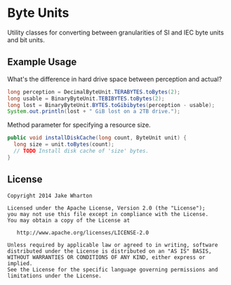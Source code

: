 Byte Units
==========

Utility classes for converting between granularities of SI and IEC byte units
and bit units.



Example Usage
-------------

What's the difference in hard drive space between perception and actual?
```java
long perception = DecimalByteUnit.TERABYTES.toBytes(2);
long usable = BinaryByteUnit.TEBIBYTES.toBytes(2);
long lost = BinaryByteUnit.BYTES.toGibibytes(perception - usable);
System.out.println(lost + " GiB lost on a 2TB drive.");
```

Method parameter for specifying a resource size.
```java
public void installDiskCache(long count, ByteUnit unit) {
  long size = unit.toBytes(count);
  // TODO Install disk cache of 'size' bytes.
}
```



License
-------

    Copyright 2014 Jake Wharton

    Licensed under the Apache License, Version 2.0 (the "License");
    you may not use this file except in compliance with the License.
    You may obtain a copy of the License at

       http://www.apache.org/licenses/LICENSE-2.0

    Unless required by applicable law or agreed to in writing, software
    distributed under the License is distributed on an "AS IS" BASIS,
    WITHOUT WARRANTIES OR CONDITIONS OF ANY KIND, either express or implied.
    See the License for the specific language governing permissions and
    limitations under the License.




